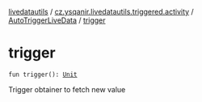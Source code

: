 [livedatautils](../../index.md) / [cz.ysqanir.livedatautils.triggered.activity](../index.md) / [AutoTriggerLiveData](index.md) / [trigger](./trigger.md)

# trigger

`fun trigger(): `[`Unit`](https://kotlinlang.org/api/latest/jvm/stdlib/kotlin/-unit/index.html)

Trigger obtainer to fetch new value

